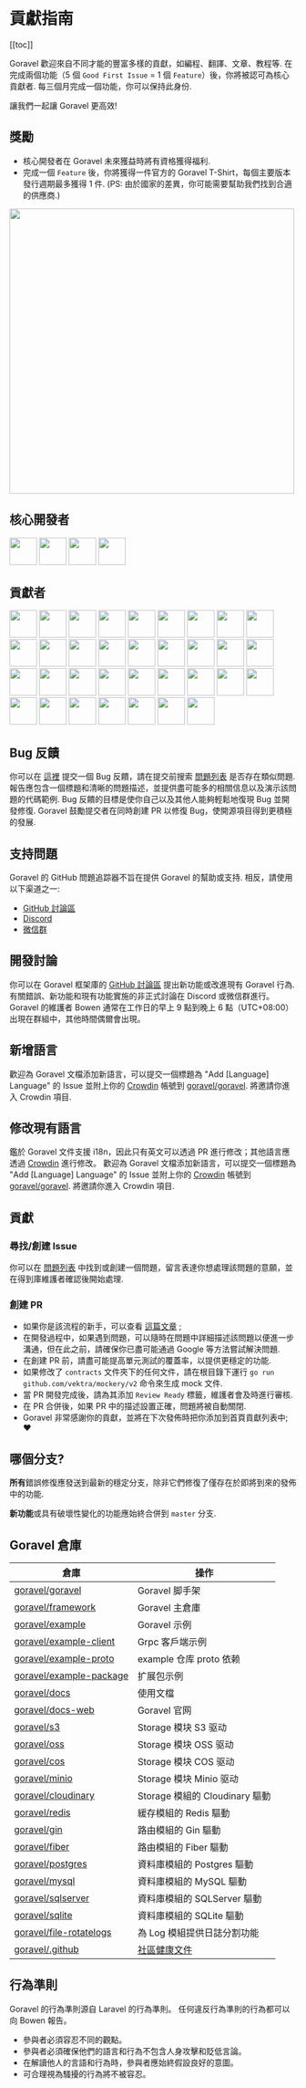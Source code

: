 # 貢獻指南

[[toc]]

Goravel 歡迎來自不同才能的豐富多樣的貢獻，如編程、翻譯、文章、教程等. 在完成兩個功能（5 個 `Good First Issue` = 1 個 `Feature`）後，你將被認可為核心貢獻者. 每三個月完成一個功能，你可以保持此身份.

讓我們一起讓 Goravel 更高效!

## 獎勵

- 核心開發者在 Goravel 未來獲益時將有資格獲得福利.
- 完成一個 `Feature` 後，你將獲得一件官方的 Goravel T-Shirt，每個主要版本發行週期最多獲得 1 件. (PS: 由於國家的差異，你可能需要幫助我們找到合適的供應商.)

<p align="left"><img src="/t-shirt.jpg" width="500"></p>

## 核心開發者

<div class="flex flex-wrap gap-2 mt-5" :class="$style.contributors"><a href="https://github.com/hwbrzzl" target="_blank"><img src="https://avatars.githubusercontent.com/u/24771476?v=4" width="48" height="48"></a>
<a href="https://github.com/DevHaoZi" target="_blank"><img src="https://avatars.githubusercontent.com/u/115467771?v=4" width="48" height="48"></a>
<a href="https://github.com/kkumar-gcc" target="_blank"><img src="https://avatars.githubusercontent.com/u/84431594?v=4" width="48" height="48"></a>
<a href="https://github.com/almas-x" target="_blank"><img src="https://avatars.githubusercontent.com/u/9382335?v=4" width="48" height="48"></a>
</div>

## 貢獻者

<div class="flex flex-wrap gap-2 mt-5" :class="$style.contributors"><a href="https://github.com/merouanekhalili" target="_blank"><img src="https://avatars.githubusercontent.com/u/1122628?v=4" width="48" height="48"></a>
<a href="https://github.com/hongyukeji" target="_blank"><img src="https://avatars.githubusercontent.com/u/23145983?v=4" width="48" height="48"></a>
<a href="https://github.com/sidshrivastav" target="_blank"><img src="https://avatars.githubusercontent.com/u/28773690?v=4" width="48" height="48"></a>
<a href="https://github.com/Juneezee" target="_blank"><img src="https://avatars.githubusercontent.com/u/20135478?v=4" width="48" height="48"></a>
<a href="https://github.com/dragoonchang" target="_blank"><img src="https://avatars.githubusercontent.com/u/1432336?v=4" width="48" height="48"></a>
<a href="https://github.com/dhanusaputra" target="_blank"><img src="https://avatars.githubusercontent.com/u/35093673?v=4" width="48" height="48"></a>
<a href="https://github.com/mauri870" target="_blank"><img src="https://avatars.githubusercontent.com/u/10168637?v=4" width="48" height="48"></a>
<a href="https://github.com/Marian0" target="_blank"><img src="https://avatars.githubusercontent.com/u/624592?v=4" width="48" height="48"></a>
<a href="https://github.com/ahmed3mar" target="_blank"><img src="https://avatars.githubusercontent.com/u/12982325?v=4" width="48" height="48"></a>
<a href="https://github.com/flc1125" target="_blank"><img src="https://avatars.githubusercontent.com/u/14297703?v=4" width="48" height="48"></a>
<a href="https://github.com/zzpwestlife" target="_blank"><img src="https://avatars.githubusercontent.com/u/12382180?v=4" width="48" height="48"></a>
<a href="https://github.com/juantarrel" target="_blank"><img src="https://avatars.githubusercontent.com/u/7213379?v=4" width="48" height="48"></a>
<a href="https://github.com/Kamandlou" target="_blank"><img src="https://avatars.githubusercontent.com/u/77993374?v=4" width="48" height="48"></a>
<a href="https://github.com/livghit" target="_blank"><img src="https://avatars.githubusercontent.com/u/108449432?v=4" width="48" height="48"></a>
<a href="https://github.com/jeff87218" target="_blank"><img src="https://avatars.githubusercontent.com/u/29706585?v=4" width="48" height="48"></a>
<a href="https://github.com/shayan-yousefi" target="_blank"><img src="https://avatars.githubusercontent.com/u/19957980?v=4" width="48" height="48"></a>
<a href="https://github.com/zxdstyle" target="_blank"><img src="https://avatars.githubusercontent.com/u/38398954?v=4" width="48" height="48"></a>
<a href="https://github.com/milwad-dev" target="_blank"><img src="https://avatars.githubusercontent.com/u/98118400?v=4" width="48" height="48"></a>
<a href="https://github.com/mdanialr" target="_blank"><img src="https://avatars.githubusercontent.com/u/48054961?v=4" width="48" height="48"></a>
<a href="https://github.com/KlassnayaAfrodita" target="_blank"><img src="https://avatars.githubusercontent.com/u/113383200?v=4" width="48" height="48"></a>
<a href="https://github.com/YlanzinhoY" target="_blank"><img src="https://avatars.githubusercontent.com/u/102574758?v=4" width="48" height="48"></a>
<a href="https://github.com/gouguoyin" target="_blank"><img src="https://avatars.githubusercontent.com/u/13517412?v=4" width="48" height="48"></a>
<a href="https://github.com/dzham" target="_blank"><img src="https://avatars.githubusercontent.com/u/10853451?v=4" width="48" height="48"></a>
<a href="https://github.com/praem90" target="_blank"><img src="https://avatars.githubusercontent.com/u/6235720?v=4" width="48" height="48"></a>
<a href="https://github.com/vendion" target="_blank"><img src="https://avatars.githubusercontent.com/u/145018?v=4" width="48" height="48"></a>
<a href="https://github.com/tzsk" target="_blank"><img src="https://avatars.githubusercontent.com/u/13273787?v=4" width="48" height="48"></a>
<a href="https://github.com/ycb1986" target="_blank"><img src="https://avatars.githubusercontent.com/u/12908032?v=4" width="48" height="48"></a>
<a href="https://github.com/BadJacky" target="_blank"><img src="https://avatars.githubusercontent.com/u/113529280?v=4" width="48" height="48"></a>
<a href="https://github.com/NiteshSingh17" target="_blank"><img src="https://avatars.githubusercontent.com/u/79739154?v=4" width="48" height="48"></a>
<a href="https://github.com/alfanzain" target="_blank"><img src="https://avatars.githubusercontent.com/u/4216529?v=4" width="48" height="48"></a>
<a href="https://github.com/oprudkyi" target="_blank"><img src="https://avatars.githubusercontent.com/u/3018472?v=4" width="48" height="48"></a>
<a href="https://github.com/zoryamba" target="_blank"><img src="https://avatars.githubusercontent.com/u/21248500?v=4" width="48" height="48"></a>
<a href="https://github.com/oguzhankrcb" target="_blank"><img src="https://avatars.githubusercontent.com/u/7572058?v=4" width="48" height="48"></a>
<a href="https://github.com/ChisThanh" target="_blank"><img src="https://avatars.githubusercontent.com/u/93512710?v=4" width="48" height="48"></a>

</div>

## Bug 反饋

你可以在 [這裡](https://github.com/goravel/goravel/issues/new?assignees=&labels=%E2%98%A2%EF%B8%8F+Bug%2Cbug&projects=&template=bug_report.yml&title=%F0%9F%90%9B+%5BBug%5D+) 提交一個 Bug 反饋，請在提交前搜索 [問題列表](https://github.com/goravel/goravel/issues?q=is%3Aissue) 是否存在類似問題. 報告應包含一個標題和清晰的問題描述，並提供盡可能多的相關信息以及演示該問題的代碼範例. Bug 反饋的目標是使你自己以及其他人能夠輕鬆地復現 Bug 並開發修復. Goravel 鼓勵提交者在同時創建 PR 以修復 Bug，使開源項目得到更積極的發展.

## 支持問題

Goravel 的 GitHub 問題追踪器不旨在提供 Goravel 的幫助或支持. 相反，請使用以下渠道之一:

- [GitHub 討論區](https://github.com/goravel/goravel/discussions)
- [Discord](https://github.com/goravel/goravel/tree/master#group)
- [微信群](https://github.com/goravel/goravel/blob/master/README_zh.md#%E7%BE%A4%E7%BB%84)

## 開發討論

你可以在 Goravel 框架庫的 [GitHub 討論區](https://github.com/goravel/goravel/discussions) 提出新功能或改進現有 Goravel 行為. 有關錯誤、新功能和現有功能實施的非正式討論在 Discord 或微信群進行。 Goravel 的維護者 Bowen 通常在工作日的早上 9 點到晚上 6 點（UTC+08:00）出現在群組中，其他時間偶爾會出現。

## 新增語言

歡迎為 Goravel 文檔添加新語言，可以提交一個標題為 "Add [Language] Language" 的 Issue 並附上你的 [Crowdin](https://crowdin.com/) 帳號到 [goravel/goravel](https://github.com/goravel/goravel/issues/new). 將邀請你進入 Crowdin 項目.

## 修改現有語言

鑑於 Goravel 文件支援 i18n，因此只有英文可以透過 PR 進行修改；其他語言應透過 [Crowdin](https://crowdin.com/) 進行修改。 歡迎為 Goravel 文檔添加新語言，可以提交一個標題為 "Add [Language] Language" 的 Issue 並附上你的 [Crowdin](https://crowdin.com/) 帳號到 [goravel/goravel](https://github.com/goravel/goravel/issues/new). 將邀請你進入 Crowdin 項目.

## 貢獻

### 尋找/創建 Issue

你可以在 [問題列表](https://github.com/goravel/goravel/issues) 中找到或創建一個問題，留言表達你想處理該問題的意願，並在得到庫維護者確認後開始處理.

### 創建 PR

- 如果你是該流程的新手，可以查看 [這篇文章](https://docs.github.com/en/get-started/quickstart/contributing-to-projects) ;
- 在開發過程中，如果遇到問題，可以隨時在問題中詳細描述該問題以便進一步溝通，但在此之前，請確保你已盡可能通過 Google 等方法嘗試解決問題.
- 在創建 PR 前，請盡可能提高單元測試的覆蓋率，以提供更穩定的功能.
- 如果修改了 `contracts` 文件夾下的任何文件，請在根目錄下運行 `go run github.com/vektra/mockery/v2` 命令來生成 mock 文件.
- 當 PR 開發完成後，請為其添加 `Review Ready` 標籤，維護者會及時進行審核.
- 在 PR 合併後，如果 PR 中的描述設置正確，問題將被自動關閉.
- Goravel 非常感謝你的貢獻，並將在下次發佈時把你添加到首頁貢獻列表中; ❤️

## 哪個分支?

**所有**錯誤修復應發送到最新的穩定分支，除非它們修復了僅存在於即將到來的發佈中的功能.

**新功能**或具有破壞性變化的功能應始終合併到 `master` 分支.

## Goravel 倉庫

| 倉庫                                                                    | 操作                                                                                                                                          |
| --------------------------------------------------------------------- | ------------------------------------------------------------------------------------------------------------------------------------------- |
| [goravel/goravel](https://github.com/goravel/goravel)                 | Goravel 脚手架                                                                                                                                 |
| [goravel/framework](https://github.com/goravel/framework)             | Goravel 主倉庫                                                                                                                                 |
| [goravel/example](https://github.com/goravel/example)                 | Goravel 示例                                                                                                                                  |
| [goravel/example-client](https://github.com/goravel/example-client)   | Grpc 客戶端示例                                                                                                                                  |
| [goravel/example-proto](https://github.com/goravel/example-proto)     | example 仓库 proto 依赖                                                                                                                         |
| [goravel/example-package](https://github.com/goravel/example-package) | 扩展包示例                                                                                                                                       |
| [goravel/docs](https://github.com/goravel/docs)                       | 使用文檔                                                                                                                                        |
| [goravel/docs-web](https://github.com/goravel/docs-web)               | Goravel 官网                                                                                                                                  |
| [goravel/s3](https://github.com/goravel/s3)                           | Storage 模块 S3 驱动                                                                                                                            |
| [goravel/oss](https://github.com/goravel/oss)                         | Storage 模块 OSS 驱动                                                                                                                           |
| [goravel/cos](https://github.com/goravel/cos)                         | Storage 模块 COS 驱动                                                                                                                           |
| [goravel/minio](https://github.com/goravel/minio)                     | Storage 模块 Minio 驱动                                                                                                                         |
| [goravel/cloudinary](https://github.com/goravel/cloudinary)           | Storage 模組的 Cloudinary 驅動                                                                                                                   |
| [goravel/redis](https://github.com/goravel/redis)                     | 緩存模組的 Redis 驅動                                                                                                                              |
| [goravel/gin](https://github.com/goravel/gin)                         | 路由模組的 Gin 驅動                                                                                                                                |
| [goravel/fiber](https://github.com/goravel/fiber)                     | 路由模組的 Fiber 驅動                                                                                                                              |
| [goravel/postgres](https://github.com/goravel/postgres)               | 資料庫模組的 Postgres 驅動                                                                                                                          |
| [goravel/mysql](https://github.com/goravel/mysql)                     | 資料庫模組的 MySQL 驅動                                                                                                                             |
| [goravel/sqlserver](https://github.com/goravel/sqlserver)             | 資料庫模組的 SQLServer 驅動                                                                                                                         |
| [goravel/sqlite](https://github.com/goravel/sqlite)                   | 資料庫模組的 SQLite 驅動                                                                                                                            |
| [goravel/file-rotatelogs](https://github.com/goravel/file-rotatelogs) | 為 Log 模組提供日誌分割功能                                                                                                                            |
| [goravel/.github](https://github.com/goravel/.github) | [社區健康文件](https://docs.github.com/en/communities/setting-up-your-project-for-healthy-contributions/creating-a-default-community-health-file) |

## 行為準則

Goravel 的行為準則源自 Laravel 的行為準則。 任何違反行為準則的行為都可以向 Bowen 報告。

- 參與者必須容忍不同的觀點。
- 參與者必須確保他們的語言和行為不包含人身攻擊和貶低言論。
- 在解讀他人的言語和行為時，參與者應始終假設良好的意圖。
- 可合理視為騷擾的行為將不被容忍。

<style module>
.contributors {
  img {
    border-radius: 50%;
  }
}

</style>
